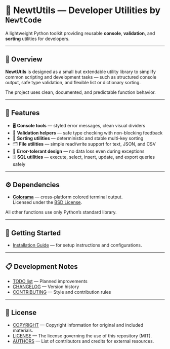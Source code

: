 # 🦎 NewtUtils — Developer Utilities by `NewtCode`

A lightweight Python toolkit providing reusable **console**, **validation**, and **sorting** utilities for developers.

---

## 📖 Overview

**NewtUtils** is designed as a small but extendable utility library to simplify common scripting and development tasks — such as structured console output, safe type validation, and flexible list or dictionary sorting.

The project uses clean, documented, and predictable function behavior.

---

## 🧩 Features

- 🖥️ **Console tools** — styled error messages, clean visual dividers
- 🧮 **Validation helpers** — safe type checking with non-blocking feedback
- 📑 **Sorting utilities** — deterministic and stable multi-key sorting
- 🗂️ **File utilities** — simple read/write support for text, JSON, and CSV
- 🧠 **Error-tolerant design** — no data loss even during exceptions
- 🗄️ **SQL utilities** — execute, select, insert, update, and export queries safely

---

## ⚙️ Dependencies

- [**Colorama**](https://pypi.org/project/colorama/) — cross-platform colored terminal output.  
  Licensed under the [BSD License](https://github.com/tartley/colorama/blob/master/LICENSE.txt).

All other functions use only Python’s standard library.

---

## 🚀 Getting Started

- [Installation Guide](INSTALL.md) — for setup instructions and configurations.

---

## 📋 Development Notes

- [TODO list](TODO) — Planned improvements
- [CHANGELOG](CHANGELOG.md) — Version history
- [CONTRIBUTING](CONTRIBUTING.md) — Style and contribution rules

---

## 🪪 License

- [COPYRIGHT](COPYRIGHT) — Copyright information for original and included materials.
- [LICENSE](LICENSE) — The license governing the use of this repository (MIT).
- [AUTHORS](AUTHORS) — List of contributors and credits for external resources.
